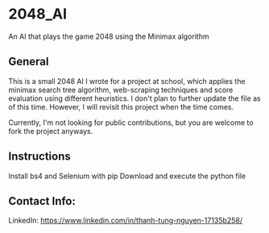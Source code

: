 # 2048_AI
An AI that plays the game 2048 using the Minimax algorithm

## General
This is a small 2048 AI I wrote for a project at school, which applies the minimax search tree algorithm, web-scraping techniques and score evaluation using different heuristics.
I don't plan to further update the file as of this time. However, I will revisit this project when the time comes.

Currently, I'm not looking for public contributions, but you are welcome to fork the project anyways.

## Instructions
Install bs4 and Selenium with pip
Download and execute the python file

## Contact Info:
LinkedIn: 
https://www.linkedin.com/in/thanh-tung-nguyen-17135b258/
